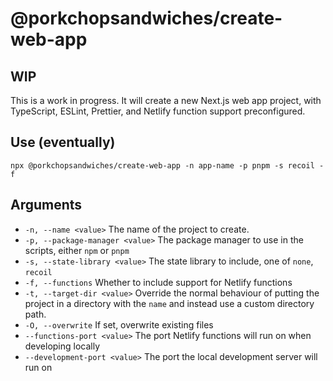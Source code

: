 # @porkchopsandwiches/create-web-app

## WIP
This is a work in progress. It will create a new Next.js web app project, with TypeScript, ESLint, Prettier, and Netlify function support preconfigured.

## Use (eventually)
`npx @porkchopsandwiches/create-web-app -n app-name -p pnpm -s recoil -f`

## Arguments
- `-n, --name <value>` The name of the project to create.
- `-p, --package-manager <value>` The package manager to use in the scripts, either `npm` or `pnpm`
- `-s, --state-library <value>` The state library to include, one of `none`, `recoil`
- `-f, --functions` Whether to include support for Netlify functions
- `-t, --target-dir <value>` Override the normal behaviour of putting the project in a directory with the `name` and instead use a custom directory path.
- `-O, --overwrite` If set, overwrite existing files
- `--functions-port <value>` The port Netlify functions will run on when developing locally
- `--development-port <value>` The port the local development server will run on
